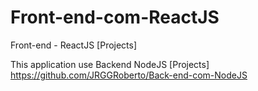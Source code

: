 # Front-end-com-ReactJS
Front-end - ReactJS [Projects]

This application use Backend NodeJS [Projects] https://github.com/JRGGRoberto/Back-end-com-NodeJS

